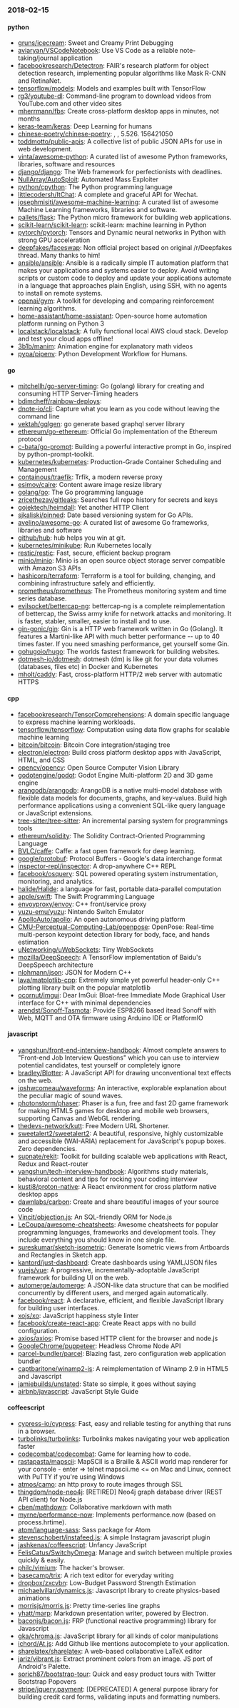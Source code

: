 ### 2018-02-15

#### python
* [gruns/icecream](https://github.com/gruns/icecream): Sweet and Creamy Print Debugging
* [aviaryan/VSCodeNotebook](https://github.com/aviaryan/VSCodeNotebook):  Use VS Code as a reliable note-taking/journal application
* [facebookresearch/Detectron](https://github.com/facebookresearch/Detectron): FAIR's research platform for object detection research, implementing popular algorithms like Mask R-CNN and RetinaNet.
* [tensorflow/models](https://github.com/tensorflow/models): Models and examples built with TensorFlow
* [rg3/youtube-dl](https://github.com/rg3/youtube-dl): Command-line program to download videos from YouTube.com and other video sites
* [mherrmann/fbs](https://github.com/mherrmann/fbs): Create cross-platform desktop apps in minutes, not months
* [keras-team/keras](https://github.com/keras-team/keras): Deep Learning for humans
* [chinese-poetry/chinese-poetry](https://github.com/chinese-poetry/chinese-poetry): , , 5.526. 156421050
* [toddmotto/public-apis](https://github.com/toddmotto/public-apis): A collective list of public JSON APIs for use in web development.
* [vinta/awesome-python](https://github.com/vinta/awesome-python): A curated list of awesome Python frameworks, libraries, software and resources
* [django/django](https://github.com/django/django): The Web framework for perfectionists with deadlines.
* [NullArray/AutoSploit](https://github.com/NullArray/AutoSploit): Automated Mass Exploiter
* [python/cpython](https://github.com/python/cpython): The Python programming language
* [littlecodersh/ItChat](https://github.com/littlecodersh/ItChat): A complete and graceful API for Wechat. 
* [josephmisiti/awesome-machine-learning](https://github.com/josephmisiti/awesome-machine-learning): A curated list of awesome Machine Learning frameworks, libraries and software.
* [pallets/flask](https://github.com/pallets/flask): The Python micro framework for building web applications.
* [scikit-learn/scikit-learn](https://github.com/scikit-learn/scikit-learn): scikit-learn: machine learning in Python
* [pytorch/pytorch](https://github.com/pytorch/pytorch): Tensors and Dynamic neural networks in Python with strong GPU acceleration
* [deepfakes/faceswap](https://github.com/deepfakes/faceswap): Non official project based on original /r/Deepfakes thread. Many thanks to him!
* [ansible/ansible](https://github.com/ansible/ansible): Ansible is a radically simple IT automation platform that makes your applications and systems easier to deploy. Avoid writing scripts or custom code to deploy and update your applications automate in a language that approaches plain English, using SSH, with no agents to install on remote systems.
* [openai/gym](https://github.com/openai/gym): A toolkit for developing and comparing reinforcement learning algorithms.
* [home-assistant/home-assistant](https://github.com/home-assistant/home-assistant):  Open-source home automation platform running on Python 3
* [localstack/localstack](https://github.com/localstack/localstack):  A fully functional local AWS cloud stack. Develop and test your cloud apps offline!
* [3b1b/manim](https://github.com/3b1b/manim): Animation engine for explanatory math videos
* [pypa/pipenv](https://github.com/pypa/pipenv): Python Development Workflow for Humans.

#### go
* [mitchellh/go-server-timing](https://github.com/mitchellh/go-server-timing): Go (golang) library for creating and consuming HTTP Server-Timing headers
* [bdimcheff/rainbow-deploys](https://github.com/bdimcheff/rainbow-deploys):   
* [dnote-io/cli](https://github.com/dnote-io/cli): Capture what you learn as you code without leaving the command line
* [vektah/gqlgen](https://github.com/vektah/gqlgen): go generate based graphql server library
* [ethereum/go-ethereum](https://github.com/ethereum/go-ethereum): Official Go implementation of the Ethereum protocol
* [c-bata/go-prompt](https://github.com/c-bata/go-prompt): Building a powerful interactive prompt in Go, inspired by python-prompt-toolkit.
* [kubernetes/kubernetes](https://github.com/kubernetes/kubernetes): Production-Grade Container Scheduling and Management
* [containous/traefik](https://github.com/containous/traefik): Trfik, a modern reverse proxy
* [esimov/caire](https://github.com/esimov/caire): Content aware image resize library
* [golang/go](https://github.com/golang/go): The Go programming language
* [zricethezav/gitleaks](https://github.com/zricethezav/gitleaks): Searches full repo history for secrets and keys 
* [gojektech/heimdall](https://github.com/gojektech/heimdall): Yet another HTTP Client
* [sjkaliski/pinned](https://github.com/sjkaliski/pinned):  Date based versioning system for Go APIs.
* [avelino/awesome-go](https://github.com/avelino/awesome-go): A curated list of awesome Go frameworks, libraries and software
* [github/hub](https://github.com/github/hub): hub helps you win at git.
* [kubernetes/minikube](https://github.com/kubernetes/minikube): Run Kubernetes locally
* [restic/restic](https://github.com/restic/restic): Fast, secure, efficient backup program
* [minio/minio](https://github.com/minio/minio): Minio is an open source object storage server compatible with Amazon S3 APIs
* [hashicorp/terraform](https://github.com/hashicorp/terraform): Terraform is a tool for building, changing, and combining infrastructure safely and efficiently.
* [prometheus/prometheus](https://github.com/prometheus/prometheus): The Prometheus monitoring system and time series database.
* [evilsocket/bettercap-ng](https://github.com/evilsocket/bettercap-ng): bettercap-ng is a complete reimplementation of bettercap, the Swiss army knife for network attacks and monitoring. It is faster, stabler, smaller, easier to install and to use.
* [gin-gonic/gin](https://github.com/gin-gonic/gin): Gin is a HTTP web framework written in Go (Golang). It features a Martini-like API with much better performance -- up to 40 times faster. If you need smashing performance, get yourself some Gin.
* [gohugoio/hugo](https://github.com/gohugoio/hugo): The worlds fastest framework for building websites.
* [dotmesh-io/dotmesh](https://github.com/dotmesh-io/dotmesh): dotmesh (dm) is like git for your data volumes (databases, files etc) in Docker and Kubernetes
* [mholt/caddy](https://github.com/mholt/caddy): Fast, cross-platform HTTP/2 web server with automatic HTTPS

#### cpp
* [facebookresearch/TensorComprehensions](https://github.com/facebookresearch/TensorComprehensions): A domain specific language to express machine learning workloads.
* [tensorflow/tensorflow](https://github.com/tensorflow/tensorflow): Computation using data flow graphs for scalable machine learning
* [bitcoin/bitcoin](https://github.com/bitcoin/bitcoin): Bitcoin Core integration/staging tree
* [electron/electron](https://github.com/electron/electron): Build cross platform desktop apps with JavaScript, HTML, and CSS
* [opencv/opencv](https://github.com/opencv/opencv): Open Source Computer Vision Library
* [godotengine/godot](https://github.com/godotengine/godot): Godot Engine  Multi-platform 2D and 3D game engine
* [arangodb/arangodb](https://github.com/arangodb/arangodb):  ArangoDB is a native multi-model database with flexible data models for documents, graphs, and key-values. Build high performance applications using a convenient SQL-like query language or JavaScript extensions.
* [tree-sitter/tree-sitter](https://github.com/tree-sitter/tree-sitter): An incremental parsing system for programmings tools
* [ethereum/solidity](https://github.com/ethereum/solidity): The Solidity Contract-Oriented Programming Language
* [BVLC/caffe](https://github.com/BVLC/caffe): Caffe: a fast open framework for deep learning.
* [google/protobuf](https://github.com/google/protobuf): Protocol Buffers - Google's data interchange format
* [inspector-repl/inspector](https://github.com/inspector-repl/inspector): A drop-anywhere C++ REPL
* [facebook/osquery](https://github.com/facebook/osquery): SQL powered operating system instrumentation, monitoring, and analytics.
* [halide/Halide](https://github.com/halide/Halide): a language for fast, portable data-parallel computation
* [apple/swift](https://github.com/apple/swift): The Swift Programming Language
* [envoyproxy/envoy](https://github.com/envoyproxy/envoy): C++ front/service proxy
* [yuzu-emu/yuzu](https://github.com/yuzu-emu/yuzu): Nintendo Switch Emulator
* [ApolloAuto/apollo](https://github.com/ApolloAuto/apollo): An open autonomous driving platform
* [CMU-Perceptual-Computing-Lab/openpose](https://github.com/CMU-Perceptual-Computing-Lab/openpose): OpenPose: Real-time multi-person keypoint detection library for body, face, and hands estimation
* [uNetworking/uWebSockets](https://github.com/uNetworking/uWebSockets): Tiny WebSockets
* [mozilla/DeepSpeech](https://github.com/mozilla/DeepSpeech): A TensorFlow implementation of Baidu's DeepSpeech architecture
* [nlohmann/json](https://github.com/nlohmann/json): JSON for Modern C++
* [lava/matplotlib-cpp](https://github.com/lava/matplotlib-cpp): Extremely simple yet powerful header-only C++ plotting library built on the popular matplotlib
* [ocornut/imgui](https://github.com/ocornut/imgui): Dear ImGui: Bloat-free Immediate Mode Graphical User interface for C++ with minimal dependencies
* [arendst/Sonoff-Tasmota](https://github.com/arendst/Sonoff-Tasmota): Provide ESP8266 based itead Sonoff with Web, MQTT and OTA firmware using Arduino IDE or PlatformIO

#### javascript
* [yangshun/front-end-interview-handbook](https://github.com/yangshun/front-end-interview-handbook):  Almost complete answers to "Front-end Job Interview Questions" which you can use to interview potential candidates, test yourself or completely ignore
* [bradley/Blotter](https://github.com/bradley/Blotter): A JavaScript API for drawing unconventional text effects on the web.
* [joshwcomeau/waveforms](https://github.com/joshwcomeau/waveforms): An interactive, explorable explanation about the peculiar magic of sound waves.
* [photonstorm/phaser](https://github.com/photonstorm/phaser): Phaser is a fun, free and fast 2D game framework for making HTML5 games for desktop and mobile web browsers, supporting Canvas and WebGL rendering.
* [thedevs-network/kutt](https://github.com/thedevs-network/kutt): Free Modern URL Shortener.
* [sweetalert2/sweetalert2](https://github.com/sweetalert2/sweetalert2): A beautiful, responsive, highly customizable and accessible (WAI-ARIA) replacement for JavaScript's popup boxes. Zero dependencies.
* [supnate/rekit](https://github.com/supnate/rekit): Toolkit for building scalable web applications with React, Redux and React-router
* [yangshun/tech-interview-handbook](https://github.com/yangshun/tech-interview-handbook):  Algorithms study materials, behavioral content and tips for rocking your coding interview
* [kusti8/proton-native](https://github.com/kusti8/proton-native): A React environment for cross platform native desktop apps
* [dawnlabs/carbon](https://github.com/dawnlabs/carbon):  Create and share beautiful images of your source code
* [Vincit/objection.js](https://github.com/Vincit/objection.js): An SQL-friendly ORM for Node.js
* [LeCoupa/awesome-cheatsheets](https://github.com/LeCoupa/awesome-cheatsheets):  Awesome cheatsheets for popular programming languages, frameworks and development tools. They include everything you should know in one single file.
* [sureskumar/sketch-isometric](https://github.com/sureskumar/sketch-isometric): Generate Isometric views from Artboards and Rectangles in Sketch app.
* [kantord/just-dashboard](https://github.com/kantord/just-dashboard): Create dashboards using YAML/JSON files
* [vuejs/vue](https://github.com/vuejs/vue):  A progressive, incrementally-adoptable JavaScript framework for building UI on the web.
* [automerge/automerge](https://github.com/automerge/automerge): A JSON-like data structure that can be modified concurrently by different users, and merged again automatically.
* [facebook/react](https://github.com/facebook/react): A declarative, efficient, and flexible JavaScript library for building user interfaces.
* [xojs/xo](https://github.com/xojs/xo):  JavaScript happiness style linter
* [facebook/create-react-app](https://github.com/facebook/create-react-app): Create React apps with no build configuration.
* [axios/axios](https://github.com/axios/axios): Promise based HTTP client for the browser and node.js
* [GoogleChrome/puppeteer](https://github.com/GoogleChrome/puppeteer): Headless Chrome Node API
* [parcel-bundler/parcel](https://github.com/parcel-bundler/parcel):  Blazing fast, zero configuration web application bundler
* [captbaritone/winamp2-js](https://github.com/captbaritone/winamp2-js): A reimplementation of Winamp 2.9 in HTML5 and Javascript
* [jamiebuilds/unstated](https://github.com/jamiebuilds/unstated): State so simple, it goes without saying
* [airbnb/javascript](https://github.com/airbnb/javascript): JavaScript Style Guide

#### coffeescript
* [cypress-io/cypress](https://github.com/cypress-io/cypress): Fast, easy and reliable testing for anything that runs in a browser.
* [turbolinks/turbolinks](https://github.com/turbolinks/turbolinks): Turbolinks makes navigating your web application faster
* [codecombat/codecombat](https://github.com/codecombat/codecombat): Game for learning how to code.
* [rastapasta/mapscii](https://github.com/rastapasta/mapscii):  MapSCII is a Braille & ASCII world map renderer for your console - enter => telnet mapscii.me <= on Mac and Linux, connect with PuTTY if you're using Windows
* [atmos/camo](https://github.com/atmos/camo):  an http proxy to route images through SSL
* [thingdom/node-neo4j](https://github.com/thingdom/node-neo4j): [RETIRED] Neo4j graph database driver (REST API client) for Node.js
* [cben/mathdown](https://github.com/cben/mathdown): Collaborative markdown with math
* [myrne/performance-now](https://github.com/myrne/performance-now): Implements performance.now (based on process.hrtime).
* [atom/language-sass](https://github.com/atom/language-sass): Sass package for Atom
* [stevenschobert/instafeed.js](https://github.com/stevenschobert/instafeed.js): A simple Instagram javascript plugin
* [jashkenas/coffeescript](https://github.com/jashkenas/coffeescript): Unfancy JavaScript
* [FelisCatus/SwitchyOmega](https://github.com/FelisCatus/SwitchyOmega): Manage and switch between multiple proxies quickly & easily.
* [philc/vimium](https://github.com/philc/vimium): The hacker's browser.
* [basecamp/trix](https://github.com/basecamp/trix): A rich text editor for everyday writing
* [dropbox/zxcvbn](https://github.com/dropbox/zxcvbn): Low-Budget Password Strength Estimation
* [michaelvillar/dynamics.js](https://github.com/michaelvillar/dynamics.js): Javascript library to create physics-based animations
* [morrisjs/morris.js](https://github.com/morrisjs/morris.js): Pretty time-series line graphs
* [yhatt/marp](https://github.com/yhatt/marp): Markdown presentation writer, powered by Electron.
* [baconjs/bacon.js](https://github.com/baconjs/bacon.js): FRP (functional reactive programming) library for Javascript
* [gka/chroma.js](https://github.com/gka/chroma.js): JavaScript library for all kinds of color manipulations
* [ichord/At.js](https://github.com/ichord/At.js): Add Github like mentions autocomplete to your application.
* [sharelatex/sharelatex](https://github.com/sharelatex/sharelatex): A web-based collaborative LaTeX editor
* [jariz/vibrant.js](https://github.com/jariz/vibrant.js): Extract prominent colors from an image. JS port of Android's Palette.
* [sorich87/bootstrap-tour](https://github.com/sorich87/bootstrap-tour): Quick and easy product tours with Twitter Bootstrap Popovers
* [stripe/jquery.payment](https://github.com/stripe/jquery.payment): [DEPRECATED] A general purpose library for building credit card forms, validating inputs and formatting numbers.
